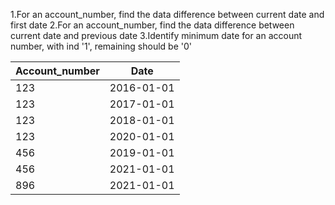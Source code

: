 
1.For an account_number, find the data difference between current date and first date
2.For an account_number, find the data difference between current date and previous date
3.Identify minimum date for an account number, with ind '1', remaining should be '0'



|Account_number|      Date|
|--------------|----------|
           123|2016-01-01|
           123|2017-01-01|
           123|2018-01-01|
           123|2020-01-01|
           456|2019-01-01|
           456|2021-01-01|
           896|2021-01-01|

